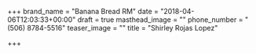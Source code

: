 +++
brand_name = "Banana Bread RM"
date = "2018-04-06T12:03:33+00:00"
draft = true
masthead_image = ""
phone_number = "(506) 8784-5516"
teaser_image = ""
title = "Shirley Rojas Lopez"

+++

